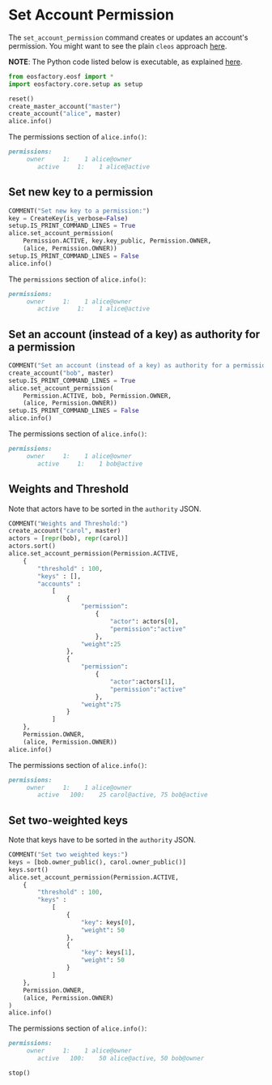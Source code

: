 # Set Account Permission

The `set_account_permission` command creates or updates an account's permission. You might want to see the plain `cleos` approach [here](https://developers.eos.io/eosio-cleos/v1.2.0/reference#cleos-set-account).

**NOTE**: The Python code listed below is executable, as explained [here](../README.html).

```python
from eosfactory.eosf import *
import eosfactory.core.setup as setup
```

```python
reset()
create_master_account("master")
create_account("alice", master)
alice.info()
```

The permissions section of `alice.info()`:

```md
permissions:
     owner     1:    1 alice@owner
        active     1:    1 alice@active
```

## Set new key to a permission
```python
COMMENT("Set new key to a permission:")
key = CreateKey(is_verbose=False)
setup.IS_PRINT_COMMAND_LINES = True
alice.set_account_permission(
    Permission.ACTIVE, key.key_public, Permission.OWNER, 
    (alice, Permission.OWNER))
setup.IS_PRINT_COMMAND_LINES = False
alice.info()
```

The `permissions` section of `alice.info()`:

```md
permissions:
     owner     1:    1 alice@owner
        active     1:    1 alice@active
```

## Set an account (instead of a key) as authority for a permission
```python
COMMENT("Set an account (instead of a key) as authority for a permission:")
create_account("bob", master)
setup.IS_PRINT_COMMAND_LINES = True
alice.set_account_permission(
    Permission.ACTIVE, bob, Permission.OWNER, 
    (alice, Permission.OWNER))
setup.IS_PRINT_COMMAND_LINES = False
alice.info()
```

The permissions section of `alice.info()`:

```md
permissions:
     owner     1:    1 alice@owner
        active     1:    1 bob@active
```

## Weights and Threshold

Note that actors have to be sorted in the ``authority`` JSON.

```python
COMMENT("Weights and Threshold:")
create_account("carol", master)
actors = [repr(bob), repr(carol)]
actors.sort()
alice.set_account_permission(Permission.ACTIVE,
    {
        "threshold" : 100, 
        "keys" : [], 
        "accounts" : 
            [
                {
                    "permission":
                        {
                            "actor": actors[0],
                            "permission":"active"
                        },
                    "weight":25
                }, 
                {	
                    "permission":
                        {
                            "actor":actors[1],
                            "permission":"active"
                        },
                    "weight":75
                }
            ]
    },
    Permission.OWNER,
    (alice, Permission.OWNER))
alice.info()
```
The permissions section of `alice.info()`:
```md
permissions:
     owner     1:    1 alice@owner
        active   100:    25 carol@active, 75 bob@active
```

## Set two-weighted keys

Note that keys have to be sorted in the ``authority`` JSON.
```python
COMMENT("Set two weighted keys:")
keys = [bob.owner_public(), carol.owner_public()]
keys.sort()
alice.set_account_permission(Permission.ACTIVE,
    {
        "threshold" : 100, 
        "keys" : 
            [
                {
                    "key": keys[0],
                    "weight": 50
                },
                {
                    "key": keys[1],
                    "weight": 50
                }                    
            ]
    },
    Permission.OWNER,
    (alice, Permission.OWNER)
)
alice.info()
```
The permissions section of `alice.info()`:

```md
permissions:
     owner     1:    1 alice@owner
        active   100:    50 alice@active, 50 bob@owner
```

```python
stop()
```

